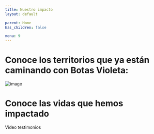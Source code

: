 ```yaml
---
title: Nuestro impacto
layout: default

parent: Home
has_children: false

menu: 9
---
```


# Conoce los territorios que ya están caminando con Botas Violeta:

![image](https://github.com/user-attachments/assets/50b0a8fd-35d6-41d0-b491-d683cc59ebbb)

# Conoce las vidas que hemos impactado

Video testimonios
